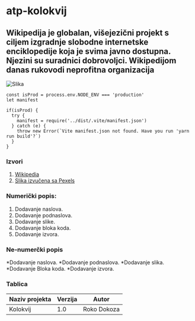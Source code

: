 # atp-kolokvij

## Wikipedija je globalan, višejezični projekt s ciljem izgradnje slobodne internetske enciklopedije koja je svima javno dostupna. Njezini su suradnici dobrovoljci. Wikipedijom danas rukovodi neprofitna organizacija

![Slika](https://images.pexels.com/photos/965879/pexels-photo-965879.jpeg?auto=compress&cs=tinysrgb&w=1260&h=750&dpr=1)

```
const isProd = process.env.NODE_ENV === 'production'
let manifest

if(isProd) {
  try {
    manifest = require('../dist/.vite/manifest.json')
  } catch (e) {
    throw new Error(`Vite manifest.json not found. Have you run 'yarn run build'?`)
  }
}
```

### Izvori

1. [Wikipedia](https://hr.wikipedia.org/wiki/Glavna_stranica)
2. [Slika izvučena sa Pexels](https://images.pexels.com/photos/965879/pexels-photo-965879.jpeg?auto=compress&cs=tinysrgb&w=1260&h=750&dpr=1)



### Numerički popis:
1. Dodavanje naslova.
2. Dodavanje podnaslova.
3. Dodavanje slike.
4. Dodavanje bloka koda.
5. Dodavanje izvora.

### Ne-numerčki popis
*Dodavanje naslova.
*Dodavanje podnaslova.
*Dodavanje slika.
*Dodavanje Bloka koda.
*Dodavanje izvora.


### Tablica
|**Naziv projekta**|**Verzija**|**Autor**|
|--------------------|-------------|---------------|
| Kolokvij| 1.0 | Roko Dokoza|
